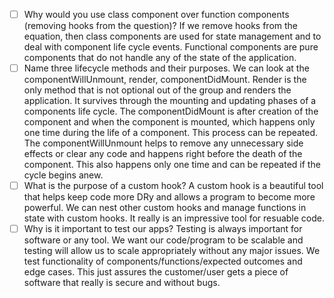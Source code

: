 - [ ] Why would you use class component over function components (removing hooks from the question)?
    If we remove hooks from the equation, then class components are used for state management and to deal with component life cycle events. Functional components are pure components that do not handle any of the state of the application.
- [ ] Name three lifecycle methods and their purposes.
    We can look at the componentWillUnmount, render, componentDidMount. Render is the only method that is not optional out of the group and renders the application. It survives through the mounting and updating phases of a components life cycle. The componentDidMount is after creation of the component and when the component is mounted, which happens only one time during the life of a component. This process can be repeated. The componentWillUnmount helps to remove any unnecessary side effects or clear any code and happens right before the death of the component. This also happens only one time and can be repeated if the cycle begins anew. 
- [ ] What is the purpose of a custom hook?
    A custom hook is a beautiful tool that helps keep code more DRy and allows a program to become more powerful. We can nest other custom hooks and manage functions in state with custom hooks. It really is an impressive tool for resuable code.
- [ ] Why is it important to test our apps?
    Testing is always important for software or any tool. We want our code/program to be scalable and testing will allow us to scale appropriately without any major issues. We test functionality of components/functions/expected outcomes and edge cases. This just assures the customer/user gets a piece of software that really is secure and without bugs.